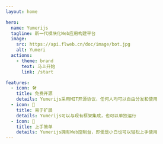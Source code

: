 ```yaml
---
layout: home

hero:
  name: Yumerijs
  tagline: 新一代模块化Web应用构建平台
  image:
    src: https://api.flweb.cn/doc/image/bot.jpg
    alt: Yumeri
  actions:
    - theme: brand
      text: 马上开始
      link: /start

features:
  - icon: 🛠️
    title: 免费开源
    details: Yumerijs采用MIT开源协议，任何人均可以自由分发和使用
  - icon: 🎉
    title: 易于扩展
    details: Yumerijs可以与现有框架集成，也可以单独运行
  - icon: 🚀
    title: 上手简单
    details: Yumerijs拥有Web控制台，即便是小白也可以轻松上手使用
---
```


